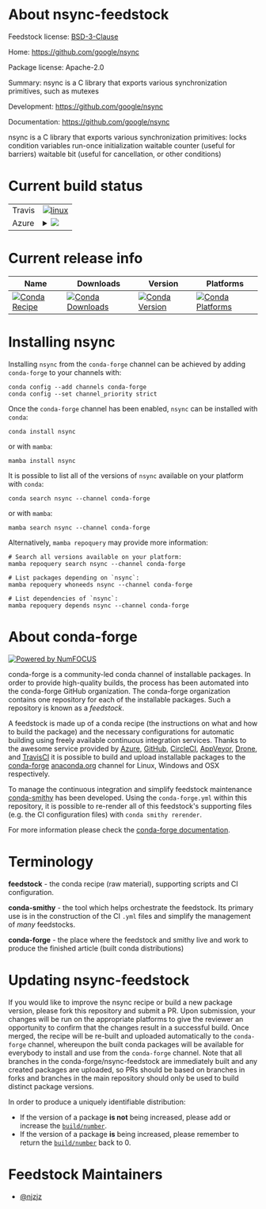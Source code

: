 About nsync-feedstock
=====================

Feedstock license: [BSD-3-Clause](https://github.com/conda-forge/nsync-feedstock/blob/main/LICENSE.txt)

Home: https://github.com/google/nsync

Package license: Apache-2.0

Summary: nsync is a C library that exports various synchronization primitives, such as mutexes

Development: https://github.com/google/nsync

Documentation: https://github.com/google/nsync

nsync is a C library that exports various synchronization primitives:
locks
condition variables
run-once initialization
waitable counter (useful for barriers)
waitable bit (useful for cancellation, or other conditions)


Current build status
====================


<table><tr>
    <td>Travis</td>
    <td>
      <a href="https://app.travis-ci.com/conda-forge/nsync-feedstock">
        <img alt="linux" src="https://img.shields.io/travis/com/conda-forge/nsync-feedstock/main.svg?label=Linux">
      </a>
    </td>
  </tr>
    
  <tr>
    <td>Azure</td>
    <td>
      <details>
        <summary>
          <a href="https://dev.azure.com/conda-forge/feedstock-builds/_build/latest?definitionId=7429&branchName=main">
            <img src="https://dev.azure.com/conda-forge/feedstock-builds/_apis/build/status/nsync-feedstock?branchName=main">
          </a>
        </summary>
        <table>
          <thead><tr><th>Variant</th><th>Status</th></tr></thead>
          <tbody><tr>
              <td>linux_64</td>
              <td>
                <a href="https://dev.azure.com/conda-forge/feedstock-builds/_build/latest?definitionId=7429&branchName=main">
                  <img src="https://dev.azure.com/conda-forge/feedstock-builds/_apis/build/status/nsync-feedstock?branchName=main&jobName=linux&configuration=linux%20linux_64_" alt="variant">
                </a>
              </td>
            </tr><tr>
              <td>linux_aarch64</td>
              <td>
                <a href="https://dev.azure.com/conda-forge/feedstock-builds/_build/latest?definitionId=7429&branchName=main">
                  <img src="https://dev.azure.com/conda-forge/feedstock-builds/_apis/build/status/nsync-feedstock?branchName=main&jobName=linux&configuration=linux%20linux_aarch64_" alt="variant">
                </a>
              </td>
            </tr><tr>
              <td>linux_ppc64le</td>
              <td>
                <a href="https://dev.azure.com/conda-forge/feedstock-builds/_build/latest?definitionId=7429&branchName=main">
                  <img src="https://dev.azure.com/conda-forge/feedstock-builds/_apis/build/status/nsync-feedstock?branchName=main&jobName=linux&configuration=linux%20linux_ppc64le_" alt="variant">
                </a>
              </td>
            </tr><tr>
              <td>osx_64</td>
              <td>
                <a href="https://dev.azure.com/conda-forge/feedstock-builds/_build/latest?definitionId=7429&branchName=main">
                  <img src="https://dev.azure.com/conda-forge/feedstock-builds/_apis/build/status/nsync-feedstock?branchName=main&jobName=osx&configuration=osx%20osx_64_" alt="variant">
                </a>
              </td>
            </tr><tr>
              <td>osx_arm64</td>
              <td>
                <a href="https://dev.azure.com/conda-forge/feedstock-builds/_build/latest?definitionId=7429&branchName=main">
                  <img src="https://dev.azure.com/conda-forge/feedstock-builds/_apis/build/status/nsync-feedstock?branchName=main&jobName=osx&configuration=osx%20osx_arm64_" alt="variant">
                </a>
              </td>
            </tr><tr>
              <td>win_64</td>
              <td>
                <a href="https://dev.azure.com/conda-forge/feedstock-builds/_build/latest?definitionId=7429&branchName=main">
                  <img src="https://dev.azure.com/conda-forge/feedstock-builds/_apis/build/status/nsync-feedstock?branchName=main&jobName=win&configuration=win%20win_64_" alt="variant">
                </a>
              </td>
            </tr>
          </tbody>
        </table>
      </details>
    </td>
  </tr>
</table>

Current release info
====================

| Name | Downloads | Version | Platforms |
| --- | --- | --- | --- |
| [![Conda Recipe](https://img.shields.io/badge/recipe-nsync-green.svg)](https://anaconda.org/conda-forge/nsync) | [![Conda Downloads](https://img.shields.io/conda/dn/conda-forge/nsync.svg)](https://anaconda.org/conda-forge/nsync) | [![Conda Version](https://img.shields.io/conda/vn/conda-forge/nsync.svg)](https://anaconda.org/conda-forge/nsync) | [![Conda Platforms](https://img.shields.io/conda/pn/conda-forge/nsync.svg)](https://anaconda.org/conda-forge/nsync) |

Installing nsync
================

Installing `nsync` from the `conda-forge` channel can be achieved by adding `conda-forge` to your channels with:

```
conda config --add channels conda-forge
conda config --set channel_priority strict
```

Once the `conda-forge` channel has been enabled, `nsync` can be installed with `conda`:

```
conda install nsync
```

or with `mamba`:

```
mamba install nsync
```

It is possible to list all of the versions of `nsync` available on your platform with `conda`:

```
conda search nsync --channel conda-forge
```

or with `mamba`:

```
mamba search nsync --channel conda-forge
```

Alternatively, `mamba repoquery` may provide more information:

```
# Search all versions available on your platform:
mamba repoquery search nsync --channel conda-forge

# List packages depending on `nsync`:
mamba repoquery whoneeds nsync --channel conda-forge

# List dependencies of `nsync`:
mamba repoquery depends nsync --channel conda-forge
```


About conda-forge
=================

[![Powered by
NumFOCUS](https://img.shields.io/badge/powered%20by-NumFOCUS-orange.svg?style=flat&colorA=E1523D&colorB=007D8A)](https://numfocus.org)

conda-forge is a community-led conda channel of installable packages.
In order to provide high-quality builds, the process has been automated into the
conda-forge GitHub organization. The conda-forge organization contains one repository
for each of the installable packages. Such a repository is known as a *feedstock*.

A feedstock is made up of a conda recipe (the instructions on what and how to build
the package) and the necessary configurations for automatic building using freely
available continuous integration services. Thanks to the awesome service provided by
[Azure](https://azure.microsoft.com/en-us/services/devops/), [GitHub](https://github.com/),
[CircleCI](https://circleci.com/), [AppVeyor](https://www.appveyor.com/),
[Drone](https://cloud.drone.io/welcome), and [TravisCI](https://travis-ci.com/)
it is possible to build and upload installable packages to the
[conda-forge](https://anaconda.org/conda-forge) [anaconda.org](https://anaconda.org/)
channel for Linux, Windows and OSX respectively.

To manage the continuous integration and simplify feedstock maintenance
[conda-smithy](https://github.com/conda-forge/conda-smithy) has been developed.
Using the ``conda-forge.yml`` within this repository, it is possible to re-render all of
this feedstock's supporting files (e.g. the CI configuration files) with ``conda smithy rerender``.

For more information please check the [conda-forge documentation](https://conda-forge.org/docs/).

Terminology
===========

**feedstock** - the conda recipe (raw material), supporting scripts and CI configuration.

**conda-smithy** - the tool which helps orchestrate the feedstock.
                   Its primary use is in the construction of the CI ``.yml`` files
                   and simplify the management of *many* feedstocks.

**conda-forge** - the place where the feedstock and smithy live and work to
                  produce the finished article (built conda distributions)


Updating nsync-feedstock
========================

If you would like to improve the nsync recipe or build a new
package version, please fork this repository and submit a PR. Upon submission,
your changes will be run on the appropriate platforms to give the reviewer an
opportunity to confirm that the changes result in a successful build. Once
merged, the recipe will be re-built and uploaded automatically to the
`conda-forge` channel, whereupon the built conda packages will be available for
everybody to install and use from the `conda-forge` channel.
Note that all branches in the conda-forge/nsync-feedstock are
immediately built and any created packages are uploaded, so PRs should be based
on branches in forks and branches in the main repository should only be used to
build distinct package versions.

In order to produce a uniquely identifiable distribution:
 * If the version of a package **is not** being increased, please add or increase
   the [``build/number``](https://docs.conda.io/projects/conda-build/en/latest/resources/define-metadata.html#build-number-and-string).
 * If the version of a package **is** being increased, please remember to return
   the [``build/number``](https://docs.conda.io/projects/conda-build/en/latest/resources/define-metadata.html#build-number-and-string)
   back to 0.

Feedstock Maintainers
=====================

* [@njzjz](https://github.com/njzjz/)

